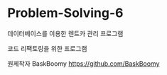 # Problem-Solving-6

데이터베이스를 이용한 렌트카 관리 프로그램

코드 리팩토링을 위한 프로그램

원제작자 BaskBoomy https://github.com/BaskBoomy
